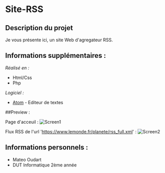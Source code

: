 
# Site-RSS

## Description du projet 
Je vous présente ici, un site Web d'agregateur RSS. 

## Informations supplémentaires :

_Réalisé en :_
- Html/Css
- Php

_Logiciel :_
* [Atom](https://atom.io/) - Editeur de textes

##Preview : 

Page d'acceuil :
![Screen1](https://user-images.githubusercontent.com/91225522/142869173-acdc8c91-9d1b-4a38-b08f-3cfa090ddbb9.PNG)

Flux RSS de l'url 'https://www.lemonde.fr/planete/rss_full.xml' : 
![Screen2](https://user-images.githubusercontent.com/91225522/142869192-79af4943-eff2-4c55-ac48-f12353ab782f.PNG)

## Informations personnels : 
- Mateo Oudart
- DUT Informatique 2ème année
